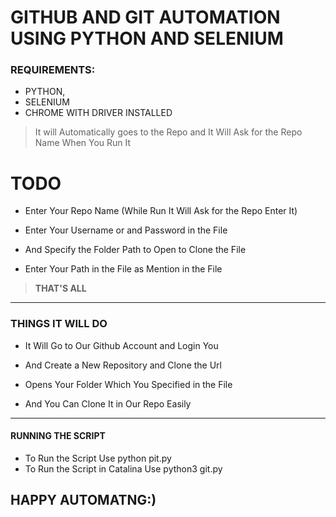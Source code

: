 
# GITHUB AND GIT AUTOMATION USING PYTHON AND SELENIUM


### REQUIREMENTS:
  * PYTHON,
  * SELENIUM
  * CHROME WITH DRIVER INSTALLED
  
  
 > It will Automatically goes to the Repo and It Will Ask for the Repo Name When You Run It 
 
 # TODO
 
 * Enter Your Repo Name (While Run It Will Ask for the Repo Enter It)
 
 * Enter Your Username or and Password in the File
 
 * And Specify the Folder Path to Open to Clone the File
 
 * Enter Your Path in the File as Mention in the File
 
 > **THAT'S ALL** 
 
 ___
 
### THINGS IT WILL DO 
 
 
* It Will Go to Our Github Account and Login You 

 
* And Create a New Repository and Clone the Url
 
* Opens Your Folder Which You Specified in the File 

* And You Can Clone It in Our Repo Easily 
___
 
#### RUNNING THE SCRIPT

* To Run the Script Use python pit.py
* To Run the Script in Catalina Use python3 git.py
 
 
 
##  HAPPY AUTOMATNG:)
   
